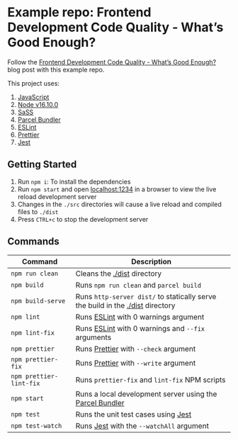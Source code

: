 # Example repo: Frontend Development Code Quality - What’s Good Enough?

Follow the [Frontend Development Code Quality - What’s Good Enough?](https://dholmes/co.uk/blog/frontend-development-code-quality/) blog post with this example repo.

This project uses:

1. [JavaScript](https://en.wikipedia.org/wiki/JavaScript)
2. [Node v16.10.0](https://nodejs.org/en/)
3. [SaSS](https://sass-lang.com/)
4. [Parcel Bundler](https://parceljs.org/)
5. [ESLint](https://eslint.org/)
6. [Prettier](https://prettier.io/)
7. [Jest](https://jestjs.io/)

## Getting Started

1. Run `npm i`: To install the dependencies
2. Run `npm start` and open [localhost:1234](http://localhost:1234) in a browser to view the live reload development server
3. Changes in the `./src` directories will cause a live reload and compiled files to `./dist`
4. Press `CTRL+c` to stop the development server

## Commands

|Command|Description|
|---|---|
|`npm run clean`|Cleans the [./dist](./dist) directory|
|`npm build`|Runs `npm run clean` and `parcel build`|
|`npm build-serve`|Runs `http-server dist/` to statically serve the build in the [./dist](./dist) directory|
|`npm lint`|Runs [ESLint](https://eslint.org/) with 0 warnings argument|
|`npm lint-fix`|Runs [ESLint](https://eslint.org/) with 0 warnings and `--fix` arguments|
|`npm prettier`|Runs [Prettier](https://prettier.io/) with `--check` argument|
|`npm prettier-fix`|Runs [Prettier](https://prettier.io/) with `--write` argument|
|`npm prettier-lint-fix`|Runs `prettier-fix` and `lint-fix` NPM scripts|
|`npm start`|Runs a local development server using the [Parcel Bundler](https://parceljs.org/)|
|`npm test`|Runs the unit test cases using [Jest](https://jestjs.io/)|
|`npm test-watch`|Runs [Jest](https://jestjs.io/) with the `--watchAll` argument|
